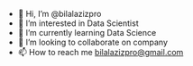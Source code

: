 - 👋 Hi, I’m @bilalazizpro
- 👀 I’m interested in Data Scientist
- 🌱 I’m currently learning Data Science
- 💞️ I’m looking to collaborate on company
- 📫 How to reach me bilalazizpro@gmail.com

<!---
bilalazizpro/bilalazizpro is a ✨ special ✨ repository because its `README.md` (this file) appears on your GitHub profile.
You can click the Preview link to take a look at your changes.
--->
